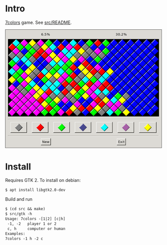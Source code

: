 # Intro

[7colors](https://en.wikipedia.org/wiki/7_Colors) game. See [src/README](src/README).

<p align="center"><img src="img/screen.png"/></p>

# Install

Requires GTK 2. To install on debian:

```
$ apt install libgtk2.0-dev
```

Build and run

```
$ (cd src && make)
$ src/gtk -h
Usage: 7colors -[1|2] [c|h]
 -1, -2   player 1 or 2
 c, h     computer or human
Examples:
7colors -1 h -2 c
```
